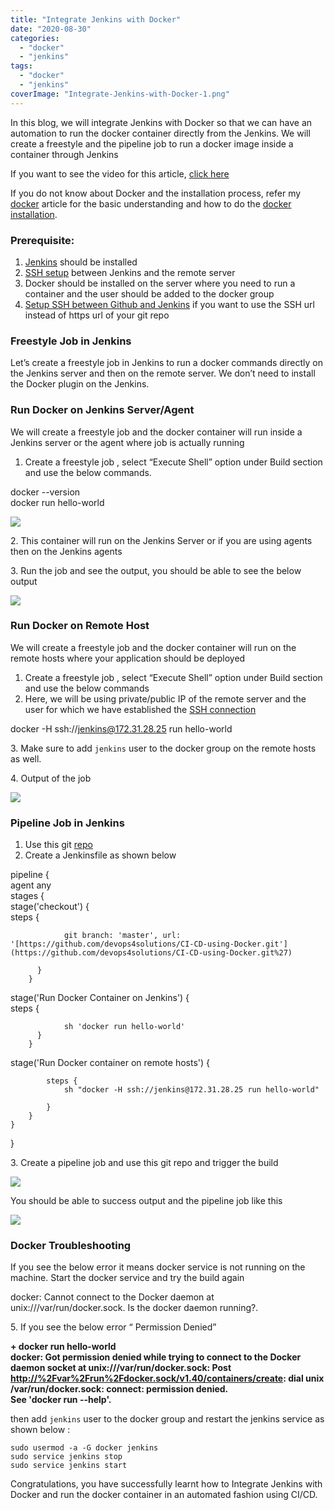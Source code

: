 ```yaml
---
title: "Integrate Jenkins with Docker"
date: "2020-08-30"
categories: 
  - "docker"
  - "jenkins"
tags: 
  - "docker"
  - "jenkins"
coverImage: "Integrate-Jenkins-with-Docker-1.png"
---
```


In this blog, we will integrate Jenkins with Docker so that we can have an automation to run the docker container directly from the Jenkins. We will create a freestyle and the pipeline job to run a docker image inside a container through Jenkins

If you want to see the video for this article, [click here](https://youtu.be/b5oXGM6yDzc)

If you do not know about Docker and the installation process, refer my [docker](https://devops4solutions.com/what-is-docker/) article for the basic understanding and how to do the [docker installation](https://devops4solutions.com/docker-setup-on-aws-ec2-instance/).

### **Prerequisite**:

1. [Jenkins](https://devops4solutions.com/jenkins-installation-on-linux/) should be installed
2. [SSH setup](https://devops4solutions.com/setup-ssh-between-two-aws-ec2-instances-using-ansible/) between Jenkins and the remote server
3. Docker should be installed on the server where you need to run a container and the user should be added to the docker group
4. [Setup SSH between Github and Jenkins](https://devops4solutions.com/setup-ssh-between-jenkins-and-github/) if you want to use the SSH url instead of https url of your git repo

### **Freestyle Job in Jenkins**

Let’s create a freestyle job in Jenkins to run a docker commands directly on the Jenkins server and then on the remote server. We don’t need to install the Docker plugin on the Jenkins.

### **Run Docker on Jenkins Server/Agent**

We will create a freestyle job and the docker container will run inside a Jenkins server or the agent where job is actually running

1. Create a freestyle job , select “Execute Shell” option under Build section and use the below commands.

docker --version  
docker run hello-world

![](https://cdn-images-1.medium.com/max/800/1*mlgEB7ZfF3ze9E5v-g4_CQ.png)

2\. This container will run on the Jenkins Server or if you are using agents then on the Jenkins agents

3\. Run the job and see the output, you should be able to see the below output

![](https://cdn-images-1.medium.com/max/800/1*OawXoBbtPDTf2G8osAjDzg.png)

### **Run Docker on Remote Host**

We will create a freestyle job and the docker container will run on the remote hosts where your application should be deployed

1. Create a freestyle job , select “Execute Shell” option under Build section and use the below commands
2. Here, we will be using private/public IP of the remote server and the user for which we have established the [SSH connection](https://devops4solutions.com/setup-ssh-between-two-aws-ec2-instances-using-ansible/)

docker -H ssh://jenkins@172.31.28.25 run hello-world

3\. Make sure to add `jenkins` user to the docker group on the remote hosts as well.

4\. Output of the job

![](https://cdn-images-1.medium.com/max/800/1*_AkzAv3hHFff0T9ovvWSlg.png)

### **Pipeline Job in Jenkins**

1. Use this git [repo](https://github.com/devops4solutions/CI-CD-using-Docker) 
2. Create a Jenkinsfile as shown below 

pipeline {  
    agent any  
 stages {  
      stage('checkout') {  
           steps {  
               
                git branch: 'master', url: '[https://github.com/devops4solutions/CI-CD-using-Docker.git'](https://github.com/devops4solutions/CI-CD-using-Docker.git%27)  
               
          }  
        }  
  stage('Run Docker Container on Jenkins') {  
           steps {  
               
                sh 'docker run hello-world'               
          }  
        }  
 stage('Run Docker container on remote hosts') {  
               
            steps {  
                sh "docker -H ssh://jenkins@172.31.28.25 run hello-world"  
   
            }  
        }  
    }  
}

3\. Create a pipeline job and use this git repo and trigger the build

![](https://cdn-images-1.medium.com/max/800/1*URjCm-9LId-ddDg0PoJqyw.png)

You should be able to success output and the pipeline job like this

![](https://cdn-images-1.medium.com/max/800/1*hSoRLwFxO4gB_A79Zo64ow.png)

### **Docker Troubleshooting**

If you see the below error it means docker service is not running on the machine. Start the docker service and try the build again

docker: Cannot connect to the Docker daemon at unix:///var/run/docker.sock. Is the docker daemon running?.

5\. If you see the below error “ Permission Denied”

**\+ docker run hello-world  
docker: Got permission denied while trying to connect to the Docker daemon socket at unix:///var/run/docker.sock: Post** [**http://%2Fvar%2Frun%2Fdocker.sock/v1.40/containers/create**](http://%2Fvar%2Frun%2Fdocker.sock/v1.40/containers/create)**: dial unix /var/run/docker.sock: connect: permission denied.  
See 'docker run --help'.**

then add `jenkins` user to the docker group and restart the jenkins service as shown below :

```
sudo usermod -a -G docker jenkins
sudo service jenkins stop
sudo service jenkins start
```

Congratulations, you have successfully learnt how to Integrate Jenkins with Docker and run the docker container in an automated fashion using CI/CD.
